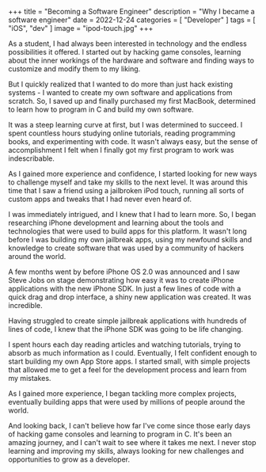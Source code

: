 +++
title = "Becoming a Software Engineer"
description = "Why I became a software engineer"
date = 2022-12-24
categories = [
    "Developer"
]
tags = [
    "iOS",
    "dev"
]
image = "ipod-touch.jpg"
+++

As a student, I had always been interested in technology and the endless possibilities it offered. I started out by hacking game consoles, learning about the inner workings of the hardware and software and finding ways to customize and modify them to my liking.

But I quickly realized that I wanted to do more than just hack existing systems - I wanted to create my own software and applications from scratch. So, I saved up and finally purchased my first MacBook, determined to learn how to program in C and build my own software.

It was a steep learning curve at first, but I was determined to succeed. I spent countless hours studying online tutorials, reading programming books, and experimenting with code. It wasn't always easy, but the sense of accomplishment I felt when I finally got my first program to work was indescribable.

As I gained more experience and confidence, I started looking for new ways to challenge myself and take my skills to the next level. It was around this time that I saw a friend using a jailbroken iPod touch, running all sorts of custom apps and tweaks that I had never even heard of.

I was immediately intrigued, and I knew that I had to learn more. So, I began researching iPhone development and learning about the tools and technologies that were used to build apps for this platform. It wasn't long before I was building my own jailbreak apps, using my newfound skills and knowledge to create software that was used by a community of hackers around the world.

A few months went by before iPhone OS 2.0 was announced and I saw Steve Jobs on stage demonstrating how easy it was to create iPhone applications with the new iPhone SDK. In just a few lines of code with a quick drag and drop interface, a shiny new application was created. It was incredible.

Having struggled to create simple jailbreak applications with hundreds of lines of code, I knew that the iPhone SDK was going to be life changing.

I spent hours each day reading articles and watching tutorials, trying to absorb as much information as I could. Eventually, I felt confident enough to start building my own App Store apps. I started small, with simple projects that allowed me to get a feel for the development process and learn from my mistakes.

As I gained more experience, I began tackling more complex projects, eventually building apps that were used by millions of people around the world.

And looking back, I can't believe how far I've come since those early days of hacking game consoles and learning to program in C. It's been an amazing journey, and I can't wait to see where it takes me next. I never stop learning and improving my skills, always looking for new challenges and opportunities to grow as a developer.
